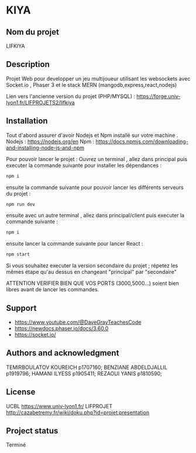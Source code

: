 # KIYA


## Nom du projet
LIFKIYA 

## Description
Projet Web pour developper un jeu multijoueur utilisant les websockets avec Socket.io , Phaser 3 et le stack MERN (mangodb,express,react,nodejs)

Lien vers l'ancienne version du projet (PHP/MYSQL) : https://forge.univ-lyon1.fr/LIFPROJETS2/lifkiya

## Installation

Tout d'abord assurer d'avoir Nodejs et Npm installé sur votre machine .
Nodejs : https://nodejs.org/en 
Npm : https://docs.npmjs.com/downloading-and-installing-node-js-and-npm


Pour pouvoir lancer le projet :
Ouvrez un terminal , allez dans principal puis executer la commande suivante pour installer les dépendances : 

```sh
npm i 
```


ensuite la commande suivante pour pouvoir lancer les différents serveurs du projet :

```sh
npm run dev
```

ensuite avec un autre terminal , allez dans principal/client puis executer la commande suivante : 

```sh
npm i 
```
ensuite lancer la commande suivante pour lancer React : 

```sh
npm start
```
Si vous souhaitez executer la version secondaire du projet ; répetez les mêmes étape qu'au dessus en changeant "principal" par "secondaire"

ATTENTION VERIFIER BIEN QUE VOS PORTS (3000,5000...) soient bien libres avant de lancer les commandes.

## Support

- https://www.youtube.com/@DaveGrayTeachesCode
- https://newdocs.phaser.io/docs/3.60.0
- https://socket.io/


## Authors and acknowledgment
TEMIRBOULATOV KOUREICH p1707160;
BENZIANE ABDELDJALLIL p1919796;
HAMANI ILYESS p1905411;
REZAOUI YANIS p1810590;

## License
UCBL https://www.univ-lyon1.fr/
LIFPROJET http://cazabetremy.fr/wiki/doku.php?id=projet:presentation

## Project status

Terminé 
